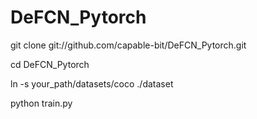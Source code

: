 # DeFCN_Pytorch
git clone git://github.com/capable-bit/DeFCN_Pytorch.git

cd DeFCN_Pytorch

ln -s your_path/datasets/coco ./dataset

python train.py
